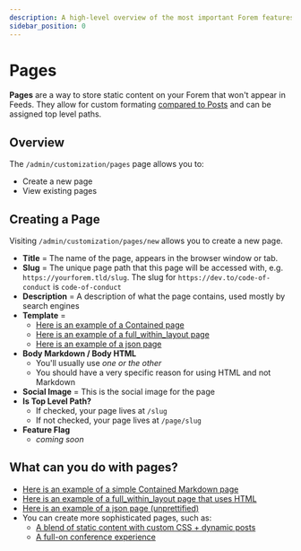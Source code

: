 ```yaml
---
description: A high-level overview of the most important Forem features.
sidebar_position: 0
---
```


# Pages

**Pages** are a way to store static content on your Forem that won't appear in Feeds. They allow for custom formating [compared to Posts](https://admin.forem.com/docs/_forem-basics/what_are_posts) and can be assigned top level paths.

## Overview

The `/admin/customization/pages` page allows you to:

* Create a new page
* View existing pages

## Creating a Page

Visiting `/admin/customization/pages/new` allows you to create a new page.

* **Title** = The name of the page, appears in the browser window or tab.
* **Slug** = The unique page path that this page will be accessed with, e.g. `https://yourforem.tld/slug`. The slug for `https://dev.to/code-of-conduct` is `code-of-conduct`
* **Description** = A description of what the page contains, used mostly by search engines
* **Template** =  
  * [Here is an example of a Contained page](https://dev.to/about)
  * [Here is an example of a full\_within\_layout page](https://dev.to/downloads)
  * [Here is an example of a json page](https://dev.to/page/codeland_schedule)
* **Body Markdown / Body HTML**
  * You'll usually use _one or the other_
  * You should have a very specific reason for using HTML and not Markdown
* **Social Image** = This is the social image for the page
* **Is Top Level Path?**
  * If checked, your page lives at `/slug`
  * If not checked, your page lives at `/page/slug`
* **Feature Flag**
  * _coming soon_

## What can you do with pages?

* [Here is an example of a simple Contained Markdown page](https://dev.to/about)
* [Here is an example of a full\_within\_layout page that uses HTML](https://dev.to/downloads)
* [Here is an example of a json page \(unprettified\)](https://dev.to/page/codeland_schedule)
* You can create more sophisticated pages, such as:
  * [A blend of static content with custom CSS + dynamic posts](https://dev.to/shecoded)
  * [A full-on conference experience](https://dev.to/codeland)
